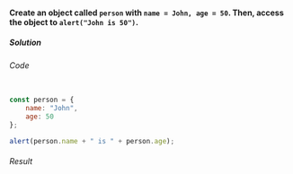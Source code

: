 #### Create an **object** called `person` with `name = John, age = 50`. Then, access the **object** to  `alert("John is 50")`.

<h5>Solution</h5>

###### Code

```JavaScript

const person = {
    name: "John",
    age: 50
};

alert(person.name + " is " + person.age);

```

###### Result

